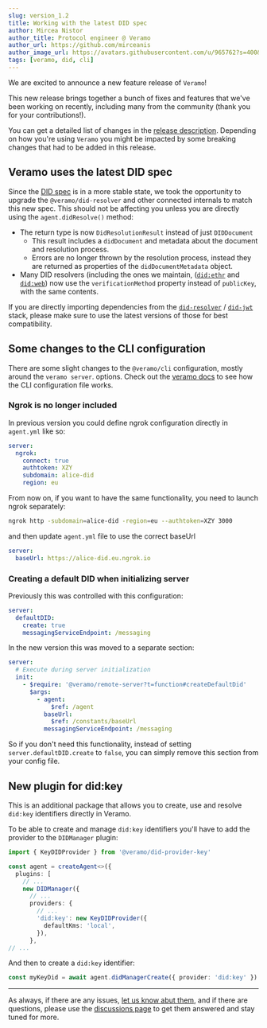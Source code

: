 ```yaml
---
slug: version_1.2
title: Working with the latest DID spec
author: Mircea Nistor
author_title: Protocol engineer @ Veramo
author_url: https://github.com/mirceanis
author_image_url: https://avatars.githubusercontent.com/u/965762?s=400&v=4
tags: [veramo, did, cli]
---
```


We are excited to announce a new feature release of `Veramo`!

This new release brings together a bunch of fixes and features that we've been working on recently, including many from
the community (thank you for your contributions!).

You can get a detailed list of changes in
the [release description](https://github.com/uport-project/veramo/releases/tag/v1.2.0). Depending on how you're
using `Veramo` you might be impacted by some breaking changes that had to be added in this release.

## Veramo uses the latest DID spec

Since the [DID spec](https://www.w3.org/TR/did-core/) is in a more stable state, we took the opportunity to upgrade
the `@veramo/did-resolver` and other connected internals to match this new spec. This should not be affecting you unless
you are directly using the `agent.didResolve()` method:

- The return type is now `DidResolutionResult` instead of just `DIDDocument`
  - This result includes a `didDocument` and metadata about the document and resolution process.
  - Errors are no longer thrown by the resolution process, instead they are returned as properties of
    the `didDocumentMetadata` object.
- Many DID resolvers (including the ones we maintain,
  ([`did:ethr`](https://github.com/decentralized-identity/ethr-did-resolver)
  and [`did:web`](https://github.com/decentralized-identity/web-did-resolver)) now use the `verificationMethod` property
  instead of `publicKey`, with the same contents.

If you are directly importing dependencies from
the [`did-resolver`](https://github.com/decentralized-identity/did-resolver)
/ [`did-jwt`](https://github.com/decentralized-identity/did-jwt) stack, please make sure to use the latest versions of
those for best compatibility.

## Some changes to the CLI configuration

There are some slight changes to the `@veramo/cli` configuration, mostly around the `veramo server`. options. Check out
the [veramo docs](../docs/veramo_agent/configuration_internals) to see how the CLI configuration file
works.

### Ngrok is no longer included

In previous version you could define ngrok configuration directly in `agent.yml` like so:

```yaml
server:
  ngrok:
    connect: true
    authtoken: XZY
    subdomain: alice-did
    region: eu
```

From now on, if you want to have the same functionality, you need to launch ngrok separately:

```bash
ngrok http -subdomain=alice-did -region=eu --authtoken=XZY 3000
```

and then update `agent.yml` file to use the correct baseUrl

```yaml
server:
  baseUrl: https://alice-did.eu.ngrok.io
```

### Creating a default DID when initializing server

Previously this was controlled with this configuration:

```yaml
server:
  defaultDID:
    create: true
    messagingServiceEndpoint: /messaging
```

In the new version this was moved to a separate section:

```yaml
server:
  # Execute during server initialization
  init:
    - $require: '@veramo/remote-server?t=function#createDefaultDid'
      $args:
        - agent:
            $ref: /agent
          baseUrl:
            $ref: /constants/baseUrl
          messagingServiceEndpoint: /messaging
```

So if you don't need this functionality, instead of setting `server.defaultDID.create` to `false`, you can simply remove this section from your config file.

## New plugin for did:key

This is an additional package that allows you to create, use and resolve `did:key` identifiers directly in Veramo.

To be able to create and manage `did:key` identifiers you'll have to add the provider to the `DIDManager` plugin:

```typescript
import { KeyDIDProvider } from '@veramo/did-provider-key'

const agent = createAgent<>({
  plugins: [
    // ...
    new DIDManager({
      // ...
      providers: {
        // ...
        'did:key': new KeyDIDProvider({
          defaultKms: 'local',
        }),
      },
// ...
```

And then to create a `did:key` identifier:

```typescript
const myKeyDid = await agent.didManagerCreate({ provider: 'did:key' })
```

---

As always, if there are any issues, [let us know abut them](https://github.com/uport-project/veramo/issues), and if
there are questions, please use the [discussions page](https://github.com/uport-project/veramo/discussions) to get them
answered and stay tuned for more.
